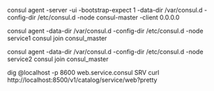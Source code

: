 consul agent -server -ui -bootstrap-expect 1 -data-dir /var/consul.d -config-dir /etc/consul.d -node consul-master -client 0.0.0.0

consul agent -data-dir /var/consul.d -config-dir /etc/consul.d -node service1
consul join consul_master

consul agent -data-dir /var/consul.d -config-dir /etc/consul.d -node service2
consul join consul_master

dig @localhost -p 8600 web.service.consul SRV
curl http://localhost:8500/v1/catalog/service/web?pretty